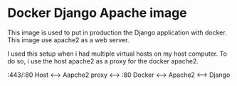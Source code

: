 # Docker Django Apache image

This image is used to put in production the Django application with docker. This image use apache2 as a web server.

I used this setup when i had multiple virtual hosts on my host computer. To do so, i use the host apache2 as a proxy for the docker apache2.

:443/:80 Host <--> Aapche2 proxy <--> :80 Docker <--> Apache2 <--> Django




